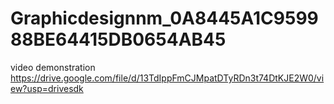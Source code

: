 # Graphicdesignnm_0A8445A1C959988BE64415DB0654AB45
video demonstration https://drive.google.com/file/d/13TdIppFmCJMpatDTyRDn3t74DtKJE2W0/view?usp=drivesdk
